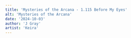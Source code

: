 ```yaml
---
title: 'Mysteries of the Arcana - 1.115 Before My Eyes'
alt: 'Mysteries of the Arcana'
date: '2024-10-03'
author: 'J Gray'
artist: 'Keira'
---
```

